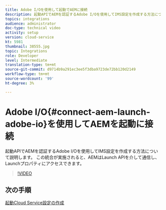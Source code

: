 ```yaml
---
title: Adobe I/Oを使用して起動でAEMに接続
description: 起動APIでAEMを認証するAdobe I/Oを使用してIMS設定を作成する方法について説明します。 この統合が実施されると、AEMはLaunch APIを介して通信し、Launchプロパティにアクセスできます。
topics: integrations
audience: administrator
doc-type: technical video
activity: setup
version: cloud-service
kt: 5981
thumbnail: 38555.jpg
topic: Integrations
role: Developer
level: Intermediate
translation-type: tm+mt
source-git-commit: d9714b9a291ec3ee5f3dba9723de72bb120d2149
workflow-type: tm+mt
source-wordcount: '99'
ht-degree: 3%

---
```



# Adobe I/O{#connect-aem-launch-adobe-io}を使用してAEMを起動に接続

起動APIでAEMを認証するAdobe I/Oを使用してIMS設定を作成する方法について説明します。 この統合が実施されると、AEMはLaunch APIを介して通信し、Launchプロパティにアクセスできます。

>[!VIDEO](https://video.tv.adobe.com/v/38555?quality=12&learn=on)

## 次の手順

[起動Cloud Service設定の作成](create-launch-cloud-service.md)
